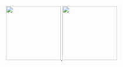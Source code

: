 ##

<div align="center">
  <a href="https://github.com/Bittuxo">
  <img height="150em" src="https://github-readme-stats.vercel.app/api?username=Bittuxo&show_icons=true&theme=dark&include_all_commits=true&count_private=Default"/>
  <img height="150em" src="https://github-readme-stats.vercel.app/api/top-langs/?username=Bittuxo&layout=compact&langs_count=7&theme=dark"/>
</div>

  ##
